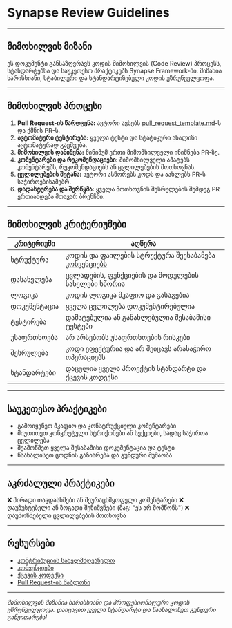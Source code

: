 # Synapse Review Guidelines

---

## მიმოხილვის მიზანი

ეს დოკუმენტი განსაზღვრავს კოდის მიმოხილვის (Code Review) პროცესს, სტანდარტებსა და საუკეთესო პრაქტიკებს Synapse Framework-ში. მიზანია ხარისხიანი, სტაბილური და სტანდარტიზებული კოდის უზრუნველყოფა.

---

## მიმოხილვის პროცესი

1. **Pull Request-ის წარდგენა:** ავტორი ავსებს [pull_request_template.md](pull_request_template.md)-ს და ქმნის PR-ს.
2. **ავტომატური ტესტირება:** ყველა ტესტი და სტატიკური ანალიზი ავტომატურად გაეშვება.
3. **მიმოხილვის დანიშვნა:** მინიმუმ ერთი მიმომხილველი ინიშნება PR-ზე.
4. **კომენტარები და რეკომენდაციები:** მიმომხილველი ამატებს კომენტარებს, რეკომენდაციებს ან ცვლილებების მოთხოვნას.
5. **ცვლილებების შეტანა:** ავტორი ასწორებს კოდს და აახლებს PR-ს საჭიროებისამებრ.
6. **დადასტურება და შერწყმა:** ყველა მოთხოვნის შესრულების შემდეგ PR ერთიანდება მთავარ ბრენჩში.

---

## მიმოხილვის კრიტერიუმები

| კრიტერიუმი         | აღწერა |
|--------------------|--------|
| სტრუქტურა          | კოდის და ფაილების სტრუქტურა შეესაბამება [კონვენციებს](../convention/convention_index.md) |
| დასახელება         | ცვლადების, ფუნქციების და მოდულების სახელები სწორია |
| ლოგიკა              | კოდის ლოგიკა მკაფიო და გასაგებია |
| დოკუმენტაცია        | ყველა ცვლილება დოკუმენტირებულია |
| ტესტირება           | დამატებულია ან განახლებულია შესაბამისი ტესტები |
| უსაფრთხოება         | არ არსებობს უსაფრთხოების რისკები |
| შესრულება           | კოდი ეფექტურია და არ შეიცავს არასაჭირო ოპერაციებს |
| სტანდარტები         | დაცულია ყველა პროექტის სტანდარტი და ქცევის კოდექსი |

---

## საუკეთესო პრაქტიკები

- გამოიყენეთ მკაფიო და კონსტრუქციული კომენტარები
- მიუთითეთ კონკრეტული სტრიქონები ან სექციები, სადაც საჭიროა ცვლილება
- შეამოწმეთ ყველა შესაბამისი დოკუმენტაცია და ტესტი
- წაახალისეთ ცოდნის გაზიარება და გუნდური მუშაობა

---

## აკრძალული პრაქტიკები

❌ პირადი თავდასხმები ან შეურაცხმყოფელი კომენტარები
❌ დაუზუსტებელი ან ზოგადი შენიშვნები (მაგ: "ეს არ მომწონს")
❌ დაუმოწმებელი ცვლილებების მოთხოვნა

---

## რესურსები

- [კონტრიბუციის სახელმძღვანელო](contributing_guide.md)
- [კონვენციები](../convention/convention_index.md)
- [ქცევის კოდექსი](code_of_conduct.md)
- [Pull Request-ის შაბლონი](pull_request_template.md)

---

_მიმოხილვის მიზანია ხარისხიანი და პროფესიონალური კოდის უზრუნველყოფა. დაიცავით ყველა სტანდარტი და წაახალისეთ გუნდური განვითარება!_

